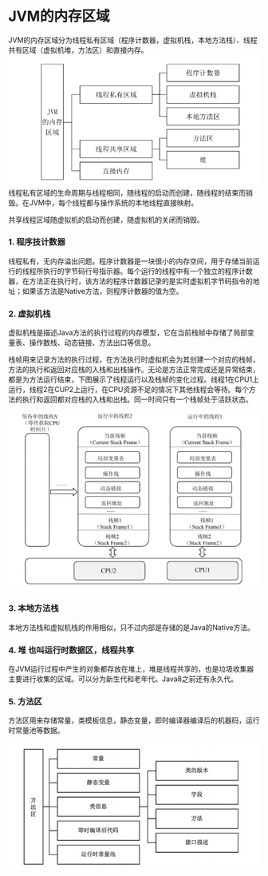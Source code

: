 # JVM的内存区域

JVM的内存区域分为线程私有区域（程序计数器，虚拟机栈，本地方法栈）、线程共有区域（虚拟机堆，方法区）和直接内存。
![image](../../images/JVM内存模型.png)
线程私有区域的生命周期与线程相同，随线程的启动而创建，随线程的结束而销毁。在JVM中，每个线程都与操作系统的本地线程直接映射。

共享线程区域随虚拟机的启动而创建，随虚拟机的关闭而销毁。

### 1. 程序技计数器
线程私有，无内存溢出问题。程序计数器是一块很小的内存空间，用于存储当前运行的线程所执行的字节码行号指示器。每个运行的线程中有一个独立的程序计数器，在方法正在执行时，该方法的程序计数器记录的是实时虚拟机字节码指令的地址；如果该方法是Native方法，则程序计数器的值为空。

### 2. 虚拟机栈
虚拟机栈是描述Java方法的执行过程的内存模型，它在当前栈帧中存储了局部变量表、操作数栈、动态链接、方法出口等信息。

栈帧用来记录方法的执行过程，在方法执行时虚拟机会为其创建一个对应的栈帧，方法的执行和返回对应栈的入栈和出栈操作。无论是方法正常完成还是异常结束，都是为方法运行结束，下图展示了线程运行以及栈帧的变化过程。线程1在CPU1上运行，线程2在CUP2上运行，在CPU资源不足的情况下其他线程会等待。每个方法的执行和返回都对应栈的入栈和出栈。同一时间只有一个栈帧处于活跃状态。

![image](../../images/虚拟机栈原理.png)

### 3. 本地方法栈

本地方法栈和虚拟机栈的作用相似，只不过内部是存储的是Java的Native方法。

### 4. 堆 也叫运行时数据区，线程共享

在JVM运行过程中产生的对象都存放在堆上，堆是线程共享的，也是垃圾收集器主要进行收集的区域。可以分为新生代和老年代。Java8之前还有永久代。

### 5. 方法区

方法区用来存储常量，类模板信息，静态变量，即时编译器编译后的机器码，运行时常量池等数据。

![image](../../images/方法区内存结构.png)

